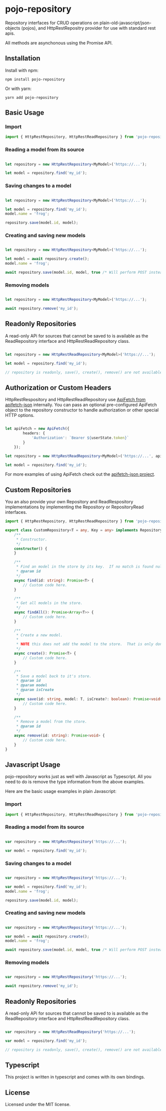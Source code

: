 # pojo-repository
Repository interfaces for CRUD operations on plain-old-javascript/json-objects (pojos), and HttpRestRepositry provider for use with standard rest apis.

All methods are asynchonous using the Promise API.

## Installation

Install with npm:

```shell
npm install pojo-repository
```

Or with yarn:

```shell
yarn add pojo-repository
```

## Basic Usage

### Import
```ts
import { HttpRestRepository, HttpRestReadRepository } from 'pojo-repository';
```

### Reading a model from its source

```ts

let repository = new HttpRestRepository<MyModel>('https://...');

let model = repository.find('my_id');
```

### Saving changes to a model

```ts

let repository = new HttpRestRepository<MyModel>('https://...');

let model = repository.find('my_id');
model.name = 'frog';

repository.save(model.id, model);

```

### Creating and saving new models

```ts

let repository = new HttpRestRepository<MyModel>('https://...');

let model = await repository.create();
model.name = 'frog';

await repository.save(model.id, model, true /* Will perform POST instead of PUT for new records. */);

```

### Removing models

```ts

let repository = new HttpRestRepository<MyModel>('https://...');

await repository.remove('my_id');

```

## Readonly Repositories

A read-only APi for sources that cannot be saved to is available as the ReadRepository interface and HttpRestReadRepository class.

```ts

let repository = new HttpRestReadRepository<MyModel>('https://...');

let model = repository.find('my_id');

// repository is readonly, save(), create(), remove() are not available.
```

## Authorization or Custom Headers

HttpRestRespository and HttpRestReadRepository use [ApiFetch from apifetch-json](https://github.com/scottbamford/apifetch-json#readme) internally.  You can pass an optional pre-configured ApiFetch object to the repository constructor
to handle authorization or other special HTTP options.

```ts

let apiFetch = new ApiFetch({
        headers: {
            'Authorization': `Bearer ${userState.token}`
        }
    });

let repository = new HttpRestReadRepository<MyModel>('https://...', apiFetch);

let model = repository.find('my_id');

```

For more examples of using ApiFetch check out the [apifetch-json project](https://github.com/scottbamford/apifetch-json#readme).

## Custom Repositories

You an also provide your own Repository and ReadRespository implementations by implementing the Repository or RepositoryRead interfaces.

```ts
import { HttpRestRepository, HttpRestReadRepository } from 'pojo-repository';

export class CustomRepository<T = any, Key = any> implements Repository {
    /**
     * Constructor.
     */
    constructor() {
    }

    /**
     * Find an model in the store by its key.  If no match is found null is returned.
     * @param id
     */
    async find(id: string): Promise<T> {
        // Custom code here.
    }

    /**
     * Get all models in the store.
     */
    async findAll(): Promise<Array<T>> {
        // Custom code here.
    }

    /**
     * Create a new model.
     *
     * NOTE this does not add the model to the store.  That is only done if save() is called on the returned model.
     */
    async create(): Promise<T> {
        // Custom code here.
    }

    /**
     * Save a model back to it's store.
     * @param id
     * @param model
     * @param isCreate
     */
    async save(id: string, model: T, isCreate?: boolean): Promise<void> {
        // Custom code here.
    }

    /**
     * Remove a model from the store.
     * @param id
     */
    async remove(id: string): Promise<void> {
        // Custom code here.
    }
}
```

## Javascript Usage

pojo-repository works just as well with Javascript as Typescript.  All you need to do is
remove the type information from the above examples.

Here are the basic usage examples in plain Javascript:

### Import
```js
import { HttpRestRepository, HttpRestReadRepository } from 'pojo-repository';
```

### Reading a model from its source

```js

var repository = new HttpRestRepository('https://...');

var model = repository.find('my_id');
```

### Saving changes to a model

```ts

var repository = new HttpRestRepository('https://...');

var model = repository.find('my_id');
model.name = 'frog';

repository.save(model.id, model);

```

### Creating and saving new models

```js

var repository = new HttpRestRepository('https://...');

var model = await repository.create();
model.name = 'frog';

await repository.save(model.id, model, true /* Will perform POST instead of PUT for new records. */);

```

### Removing models

```ts

var repository = new HttpRestRepository('https://...');

await repository.remove('my_id');

```

## Readonly Repositories

A read-only APi for sources that cannot be saved to is available as the ReadRepository interface and HttpRestReadRepository class.

```ts

var repository = new HttpRestReadRepository('https://...');

var model = repository.find('my_id');

// repository is readonly, save(), create(), remove() are not available.
```

## Typescript

This project is written in typescript and comes with its own bindings.

## License

Licensed under the MIT license.